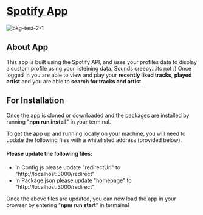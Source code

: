 # [Spotify App](https://garnettr.github.io/spotifyApp/) 

![bkg-test-2-1](https://user-images.githubusercontent.com/28959285/128121995-57426ad4-c3ab-4f6c-9bae-7ca9b65113f6.jpg)

## About App 

This app is built using the Spotify API, and uses your profiles data to display a custom profile using your listeining data.
Sounds creepy...its not :) 
Once logged in you are able to view and play your **recently liked tracks**, **played artist** and you are able to **search for tracks and artist**.




## For Installation 

Once the app is cloned or downloaded and the packages are installed by running "**npn run install**" in your terminal.

To get the app up and running locally on your machine, you will need to update the following 
files with a whitelisted address (provided below).

#### Please update the following files:

- In Config.js please update "redirectUri" to "http://localhost:3000/redirect" 
- In Package.json please update "homepage" to "http://localhost:3000/redirect" 

Once the above files are updated, you can now load the app in your browser by entering "**npm run start**" in termainal 


